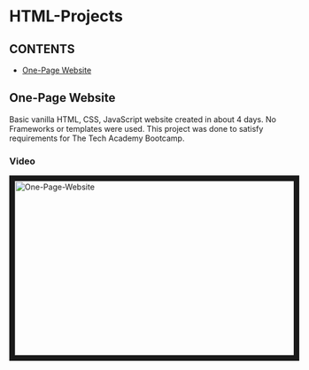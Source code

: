 # HTML-Projects

## CONTENTS
- [One-Page Website](#one-page-website)

## One-Page Website
Basic vanilla HTML, CSS, JavaScript website created in about 4 days. No Frameworks or templates were used. This project was done to satisfy requirements for The Tech Academy Bootcamp.

### Video
<a href="http://www.youtube.com/watch?feature=player_embedded&v=Haga0Cn2OuA" target="_blank"><img src="http://img.youtube.com/vi/Haga0Cn2OuA/0.jpg"  
alt="One-Page-Website" width="560" height="315" border="10" /></a>
